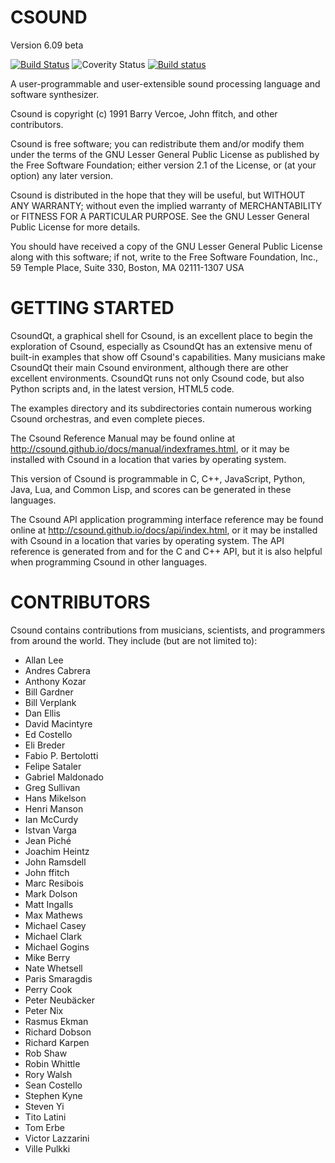 # CSOUND
Version 6.09 beta

[![Build Status](https://travis-ci.org/csound/csound.svg?branch=develop)](https://travis-ci.org/csound/csound)
![Coverity Status](https://scan.coverity.com/projects/1822/badge.svg)
[![Build status](https://ci.appveyor.com/api/projects/status/1qamc986774rsbjq/branch/develop?svg=true)](https://ci.appveyor.com/project/csound/csound/branch/develop)

A user-programmable and user-extensible sound processing language
and software synthesizer.

Csound is copyright (c) 1991 Barry Vercoe, John ffitch, and other contributors.

Csound is free software; you can redistribute them
and/or modify them under the terms of the GNU Lesser General Public
License as published by the Free Software Foundation; either
version 2.1 of the License, or (at your option) any later version.

Csound is distributed in the hope that they will be useful,
but WITHOUT ANY WARRANTY; without even the implied warranty of
MERCHANTABILITY or FITNESS FOR A PARTICULAR PURPOSE.  See the
GNU Lesser General Public License for more details.

You should have received a copy of the GNU Lesser General Public
License along with this software; if not, write to the Free Software
Foundation, Inc., 59 Temple Place, Suite 330, Boston, MA
02111-1307 USA

# GETTING STARTED

CsoundQt, a graphical shell for Csound, is an excellent place to begin
the exploration of Csound, especially as CsoundQt has an extensive menu
of built-in examples that show off Csound's capabilities. Many musicians make
CsoundQt their main Csound environment, although there are other excellent
environments. CsoundQt runs not only Csound code, but also Python scripts and, 
in the latest version, HTML5 code.

The examples directory and its subdirectories contain numerous working 
Csound orchestras, and even complete pieces. 

The Csound Reference Manual may be found online at 
http://csound.github.io/docs/manual/indexframes.html, or it may be installed with 
Csound in a location that varies by operating system.

This version of Csound is programmable in C, C++, JavaScript, Python, Java, Lua, 
and Common Lisp, and scores can be generated in these languages.

The Csound API application programming interface reference 
may be found online at http://csound.github.io/docs/api/index.html, or it may be 
installed with Csound in a location that varies by operating system. The API 
reference is generated from and for the C and C++ API, but it is also helpful when 
programming Csound in other languages.

# CONTRIBUTORS

Csound contains contributions from musicians, scientists, and programmers
from around the world. They include (but are not limited to):

* Allan Lee
* Andres Cabrera
* Anthony Kozar
* Bill Gardner
* Bill Verplank
* Dan Ellis
* David Macintyre
* Ed Costello
* Eli Breder
* Fabio P. Bertolotti
* Felipe Sataler
* Gabriel Maldonado
* Greg Sullivan
* Hans Mikelson
* Henri Manson
* Ian McCurdy
* Istvan Varga
* Jean Piché
* Joachim Heintz
* John Ramsdell
* John ffitch
* Marc Resibois
* Mark Dolson
* Matt Ingalls
* Max Mathews
* Michael Casey
* Michael Clark
* Michael Gogins
* Mike Berry
* Nate Whetsell
* Paris Smaragdis
* Perry Cook
* Peter Neubäcker
* Peter Nix
* Rasmus Ekman
* Richard Dobson
* Richard Karpen
* Rob Shaw
* Robin Whittle
* Rory Walsh
* Sean Costello
* Stephen Kyne
* Steven Yi
* Tito Latini
* Tom Erbe
* Victor Lazzarini
* Ville Pulkki
